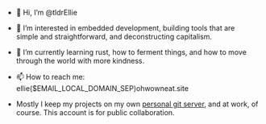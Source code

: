 - 👋 Hi, I’m @tldrEllie
- 👀 I’m interested in embedded development, building tools that are simple and straightforward, and deconstructing capitalism.
- 🌱 I’m currently learning rust, how to ferment things, and how to move through the world with more kindness.
- 📫 How to reach me: ellie($EMAIL_LOCAL_DOMAIN_SEP)ohwowneat.site

- Mostly I keep my projects on my own [personal git server](http://git.cartbeforethe.horse), and at work, of course. This account is for public collaboration.
